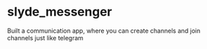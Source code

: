 # slyde_messenger

Built a communication app, where you can create channels and join channels just like telegram



